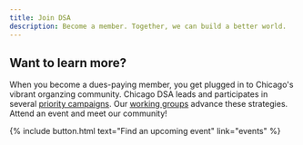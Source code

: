 ```yaml
---
title: Join DSA
description: Become a member. Together, we can build a better world.
---
```


## Want to learn more?

When you become a dues-paying member, you get plugged in to Chicago's vibrant organzing community. Chicago DSA leads and participates in several [priority campaigns](campaigns). Our [working groups](working-groups) advance these strategies. Attend an event and meet our community!

{% include button.html text="Find an upcoming event" link="events" %}

